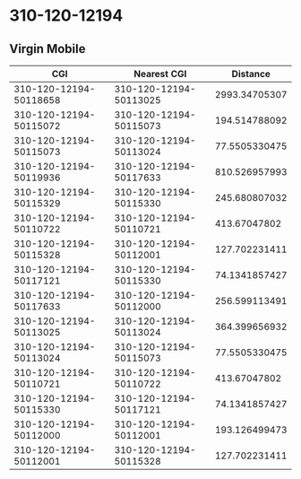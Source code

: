 # 310-120-12194
## Virgin Mobile


| CGI | Nearest CGI | Distance |
|-----|-------------|----------|
| 310-120-12194-50118658 | 310-120-12194-50113025 | 2993.34705307 |
| 310-120-12194-50115072 | 310-120-12194-50115073 | 194.514788092 |
| 310-120-12194-50115073 | 310-120-12194-50113024 | 77.5505330475 |
| 310-120-12194-50119936 | 310-120-12194-50117633 | 810.526957993 |
| 310-120-12194-50115329 | 310-120-12194-50115330 | 245.680807032 |
| 310-120-12194-50110722 | 310-120-12194-50110721 | 413.67047802 |
| 310-120-12194-50115328 | 310-120-12194-50112001 | 127.702231411 |
| 310-120-12194-50117121 | 310-120-12194-50115330 | 74.1341857427 |
| 310-120-12194-50117633 | 310-120-12194-50112000 | 256.599113491 |
| 310-120-12194-50113025 | 310-120-12194-50113024 | 364.399656932 |
| 310-120-12194-50113024 | 310-120-12194-50115073 | 77.5505330475 |
| 310-120-12194-50110721 | 310-120-12194-50110722 | 413.67047802 |
| 310-120-12194-50115330 | 310-120-12194-50117121 | 74.1341857427 |
| 310-120-12194-50112000 | 310-120-12194-50112001 | 193.126499473 |
| 310-120-12194-50112001 | 310-120-12194-50115328 | 127.702231411 |
